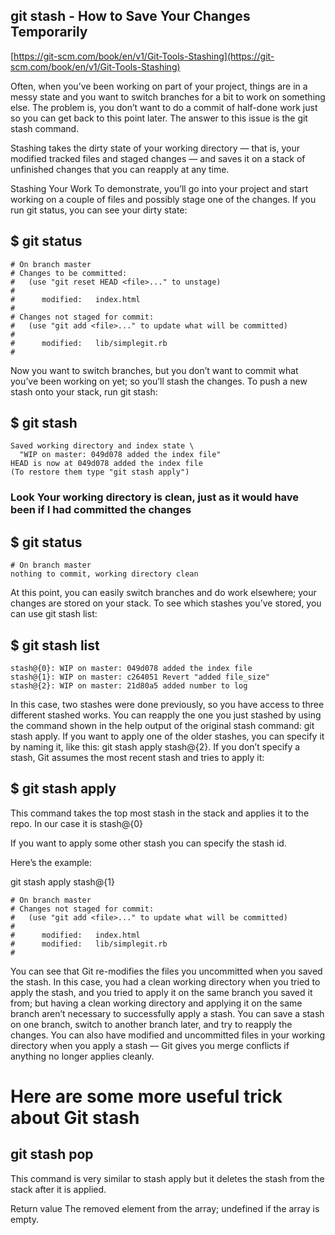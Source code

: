 ## git stash - How to Save Your Changes Temporarily

[https://git-scm.com/book/en/v1/Git-Tools-Stashing](https://git-scm.com/book/en/v1/Git-Tools-Stashing)

Often, when you’ve been working on part of your project, things are in a messy state and you want to switch branches for a bit to work on something else. The problem is, you don’t want to do a commit of half-done work just so you can get back to this point later. The answer to this issue is the git stash command.

Stashing takes the dirty state of your working directory — that is, your modified tracked files and staged changes — and saves it on a stack of unfinished changes that you can reapply at any time.

Stashing Your Work
To demonstrate, you’ll go into your project and start working on a couple of files and possibly stage one of the changes. If you run git status, you can see your dirty state:

## $ git status

```
# On branch master
# Changes to be committed:
#   (use "git reset HEAD <file>..." to unstage)
#
#      modified:   index.html
#
# Changes not staged for commit:
#   (use "git add <file>..." to update what will be committed)
#
#      modified:   lib/simplegit.rb
#
```
Now you want to switch branches, but you don’t want to commit what you’ve been working on yet; so you’ll stash the changes. To push a new stash onto your stack, run git stash:

## $ git stash

```
Saved working directory and index state \
  "WIP on master: 049d078 added the index file"
HEAD is now at 049d078 added the index file
(To restore them type "git stash apply")
```

### Look Your working directory is clean, just as it would have been if I had committed the changes

## $ git status

```
# On branch master
nothing to commit, working directory clean
```

At this point, you can easily switch branches and do work elsewhere; your changes are stored on your stack. To see which stashes you’ve stored, you can use git stash list:

## $ git stash list

```
stash@{0}: WIP on master: 049d078 added the index file
stash@{1}: WIP on master: c264051 Revert "added file_size"
stash@{2}: WIP on master: 21d80a5 added number to log

```

In this case, two stashes were done previously, so you have access to three different stashed works. You can reapply the one you just stashed by using the command shown in the help output of the original stash command: git stash apply. If you want to apply one of the older stashes, you can specify it by naming it, like this: git stash apply stash@{2}. If you don’t specify a stash, Git assumes the most recent stash and tries to apply it:

## $ git stash apply

This command takes the top most stash in the stack and applies it to the repo. In our case it is stash@{0}

If you want to apply some other stash you can specify the stash id.

Here’s the example:

git stash apply stash@{1}

```
# On branch master
# Changes not staged for commit:
#   (use "git add <file>..." to update what will be committed)
#
#      modified:   index.html
#      modified:   lib/simplegit.rb
#
```
You can see that Git re-modifies the files you uncommitted when you saved the stash. In this case, you had a clean working directory when you tried to apply the stash, and you tried to apply it on the same branch you saved it from; but having a clean working directory and applying it on the same branch aren’t necessary to successfully apply a stash. You can save a stash on one branch, switch to another branch later, and try to reapply the changes. You can also have modified and uncommitted files in your working directory when you apply a stash — Git gives you merge conflicts if anything no longer applies cleanly.


# Here are some more useful trick about Git stash

## git stash pop

This command is very similar to stash apply but it deletes the stash from the stack after it is applied.

Return value
The removed element from the array; undefined if the array is empty.